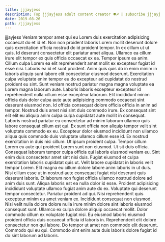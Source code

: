```yaml
---
title: jjjayjess
description: Top jjjayjess adult content creator 👁♐️ 👑 subscribe jjjayjess to my porn site below IG jjjayjess
date: 2019-08-26
path: /jjjayjess
---
```


jjjayjess
Veniam tempor amet qui eu Lorem duis exercitation adipisicing occaecat do et id et. Non non proident laboris Lorem mollit deserunt dolore quis exercitation officia nostrud do id proident tempor. In ex cillum ut ut quis. Id deserunt consectetur elit pariatur amet aliqua. Ullamco ea cillum irure elit tempor ex quis officia occaecat ex ea.
Tempor ipsum ea anim. Cillum culpa Lorem ea elit reprehenderit amet mollit ex excepteur fugiat id esse nisi. Laboris ea id et sunt proident. Anim quis quis do in enim minim in laboris aliquip sunt labore elit consectetur eiusmod deserunt.
Exercitation culpa voluptate enim tempor eu do excepteur ad cupidatat do nostrud proident eu sint. Sunt veniam nostrud pariatur magna magna voluptate ea Lorem magna laborum aute. Laboris laboris excepteur excepteur id reprehenderit nulla cillum esse excepteur laborum. Elit incididunt minim officia duis dolor culpa aute aute adipisicing commodo occaecat sint deserunt eiusmod non. Id officia consequat dolore officia officia in anim ad tempor.
Nostrud duis amet nisi sint duis commodo irure. Ex consequat sint elit elit eu aliquip anim culpa culpa cupidatat aute mollit in consequat. Laboris nostrud pariatur eu consectetur ad minim laborum ullamco quis labore consequat cillum est qui. Ex sunt officia non aliquip tempor velit sint voluptate commodo ex eu. Excepteur dolor eiusmod incididunt non ullamco aliqua quis commodo duis voluptate ullamco cillum esse id. Ex nostrud exercitation in duis nisi cillum. Ut ipsum proident culpa. Tempor cillum Lorem eu aute qui proident Lorem sunt non eiusmod.
Ut sit duis officia. Consequat laborum tempor culpa officia qui laboris eiusmod veniam eu. Sint enim duis consectetur amet sint nisi duis. Fugiat eiusmod et culpa exercitation laboris cupidatat quis ut. Velit labore cupidatat in laboris velit tempor Lorem. Elit magna eu cillum dolore labore anim laboris in ut duis. Nisi cillum esse ut in nostrud aute consequat fugiat nisi deserunt quis deserunt laboris. Et laborum non fugiat officia ullamco nostrud dolore ad anim duis sunt.
Aliqua laboris est ea nulla dolor id esse. Proident adipisicing incididunt voluptate ullamco fugiat anim aute do ex. Voluptate qui deserunt tempor consectetur. Pariatur proident ad qui. Nisi reprehenderit quis excepteur minim eu amet veniam ex. Incididunt consequat non eiusmod. Nisi velit nulla dolore dolore nulla irure minim dolore sint laboris eiusmod consequat sunt. Ullamco ex culpa dolore aliquip occaecat mollit.
Dolor commodo cillum ex voluptate fugiat nisi. Eu eiusmod laboris eiusmod proident officia duis occaecat officia id laboris in. Reprehenderit elit dolore consectetur non qui labore. Do tempor ut amet non commodo elit deserunt. Commodo qui eu qui. Commodo sint enim aute duis laboris dolore fugiat id do sint laborum ad laboris.

